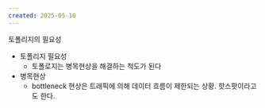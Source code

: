 ```yaml
---
created: 2025-05-10
---
```

토폴리지의 필요성
- 토폴리지 필요성
	- 토폴로지는 병목현상을 해결하는 척도가 된다
- 병목현상
	- bottleneck 현상은 트래픽에 의해 데이터 흐름이 제한되는 상황. 핫스팟이라고도 한다.